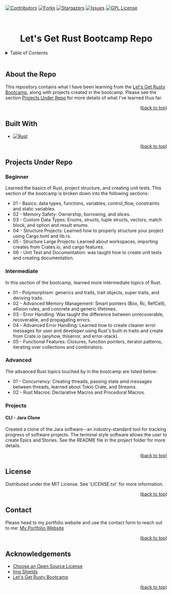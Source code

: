 <a id="readme-top"></a>


<!-- Project Shields -->
[![Contributors][contributors-shield]][contributors-url]
[![Forks][forks-shield]][forks-url]
[![Stargazers][stars-shield]][stars-url]
[![Issues][issues-shield]][issues-url]
[![GPL License][license-shield]][license-url]

<!-- Project Title -->
<br>
<div>
    <h1 style="text-align:center">Let's Get Rust Bootcamp Repo</h1>
</div>

<!-- Table of Contents -->
<details>
    <summary>Table of Contents</summary>
    <ol>
        <li><a href="#about-the-repo">About the Repo</a></li>
        <li><a href="#built-with">Built With</a></li>
        <li><a href="#projects-under-repo">Projects Under Repo</a></li>
        <ul>
            <li><a href="#beginner">Beginner</a></li>
            <li><a href="#intermediate">Intermediate</a></li>
            <li><a href="#projects">Projects</a></li>
        </ul>
        <li><a href="#license">License</a></li>
        <li><a href="#contact">Contact</a></li>
        <li><a href="#acknowledgements">Acknowledgements</a></li>
    </ol>
</details>
<br>

<!-- About the Repo -->
## About the Repo
This repository contains what I have been learning from the [Let's Get Rusty Bootcamp][rust-bootcamp-url],
along with projects created in the bootcamp. Please see the section <a href="#Projects Under Repo">Projects Under Repo</a>
for more details of what I've learned thus far.

<p align="right">(<a href="#readme-top">back to top</a>)</p>

<!-- Built With -->
## Built With
* [![Rust][Rust-shield]][rust-url]

<p align="right">(<a href="#readme-top">back to top</a>)</p>

<!-- Projects under repo -->
## Projects Under Repo
### Beginner
Learned the basics of Rust, project structure, and creating unit tests. This section of the bootcamp is broken down into the following sections:
* 01 - Basics: data types, functions, variables, control_flow, constraints and static variables.
* 02 - Memory Safety: Ownership, borrowing, and slices.
* 03 - Custom Data Types: Enums, structs, tuple structs, vectors, match block, and option and result enums.
* 04 - Structure Projects: Learned how to properly structure your project using Cargo.toml and lib.rs.
* 05 - Structure Large Projects: Learned about workspaces, importing creates from Crates.io, and cargo features.
* 06 - Unit Test and Documentation: was taught how to create unit tests and creating documentation.

### Intermediate
In this section of the bootcamp, learned more intermediate topics of Rust.
* 01 - Polymorphism: generics and traits, trait objects, super traits, and deriving traits.
* 02 - Advanced Memory Management: Smart pointers (Box, Rc, RefCell), ellision rules, and concrete and generic lifetimes.
* 03 - Error Handling: Was taught the difference between unrecoverable, recoverable, and propagating errors.
* 04 - Advanced Error Handling: Learned how to create cleaner error messages for user and developer using Rust's built-in traits and create from Crate.io (anyhow, thiserror, and error-stack).
* 05 - Functional Features: Closures, function pointers, iterator patterns, iterating over collections and combinators.

### Advanced
The advanced Rust topics touched by in the bootcamp are listed below:
* 01 - Concurrency: Creating threads, passing state amd messages between threads, learned about Tokio Crate, and Streams.
* 02 - Rust Macros: Declarative Macros and Procedural Macros.

### Projects
#### CLI - Jara Clone
Created a clone of the Jara software--an industry-standard tool for tracking progress of software projects. The
terminal style software allows the user to create Epics and Stories. See the README file in the project folder for
more details.

<p align="right">(<a href="#readme-top">back to top</a>)</p>

<!-- License -->
## License
Distributed under the MIT License. See 'LICENSE.txt' for more information.

<p align="right">(<a href="#readme-top">back to top</a>)</p>

<!-- Contact -->
## Contact
Please head to my portfolio website and use the contact form to reach out to me:
[My Portfolio Website][portfolio-url]

<p align="right">(<a href="#readme-top">back to top</a>)</p>

<!-- ACKNOWLEDGEMENTS -->
## Acknowledgements

* [Choose an Open Source License](https://choosealicense.com)
* [Img Shields](https://shields.io)
* [Let's Get Rusty Bootcamp][rust-bootcamp-url]

<p align="right">(<a href="#readme-top">back to top</a>)</p>

<!-- Markdown Links & Images -->
[contributors-shield]: https://img.shields.io/github/contributors/ColorlessSaber/rust-bootcamp.svg?style=for-the-badge
[contributors-url]: https://github.com/ColorlessSaber/rust-bootcamp/graphs/contributors
[forks-shield]: https://img.shields.io/github/forks/ColorlessSaber/rust-bootcamp.svg?style=for-the-badge
[forks-url]: https://github.com/ColorlessSaber/rust-bootcamp/network/members
[stars-shield]: https://img.shields.io/github/stars/ColorlessSaber/rust-bootcamp.svg?style=for-the-badge
[stars-url]: https://github.com/ColorlessSaber/rust-bootcamp/stargazers
[issues-shield]: https://img.shields.io/github/issues/ColorlessSaber/rust-bootcamp.svg?style=for-the-badge
[issues-url]: https://github.com/ColorlessSaber/rust-bootcamp/issues
[license-shield]: https://img.shields.io/github/license/ColorlessSaber/rust-bootcamp.svg?style=for-the-badge
[license-url]: https://github.com/ColorlessSaber/rust-bootcamp/blob/main/LICENSE

[rust-shield]: https://img.shields.io/badge/Rust-000000?style=for-the-badge&logo=Rust&logoColor=white
[rust-url]: https://www.rust-lang.org

[portfolio-url]: https://colorlesssaber.github.io/
[rust-bootcamp-url]: https://product.letsgetrusty.com/bootcamp-sp?r_done=1